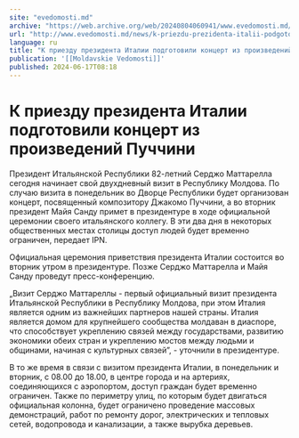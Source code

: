 ```yaml
---
site: "evedomosti.md"
archive: "https://web.archive.org/web/20240804060941/www.evedomosti.md/news/k-priezdu-prezidenta-italii-podgotovili-koncert-iz-proizvede"
url: "http://www.evedomosti.md/news/k-priezdu-prezidenta-italii-podgotovili-koncert-iz-proizvede"
language: ru
title: "К приезду президента Италии подготовили концерт из произведений Пуччини"
publication: '[[Moldavskie Vedomosti]]'
published: 2024-06-17T08:18
---
```


# К приезду президента Италии подготовили концерт из произведений Пуччини

Президент Итальянской Республики 82-летний Серджо Маттарелла сегодня начинает свой двухдневный визит в Республику Молдова. По случаю визита в понедельник во Дворце Республики будет организован концерт, посвященный композитору Джакомо Пуччини, а во вторник президент Майя Санду примет в президентуре в ходе официальной церемонии своего итальянского коллегу. В эти два дня в некоторых общественных местах столицы доступ людей будет временно ограничен, передает IPN.

Официальная церемония приветствия президента Италии состоится во вторник утром в президентуре. Позже Серджо Маттарелла и Майя Санду проведут пресс-конференцию.

„Визит Серджо Маттареллы - первый официальный визит президента Итальянской Республики в Республику Молдова, при этом Италия является одним из важнейших партнеров нашей страны. Италия является домом для крупнейшего сообщества молдаван в диаспоре, что способствует укреплению связей между государствами, развитию экономики обеих стран и укреплению мостов между людьми и общинами, начиная с культурных связей”, - уточнили в президентуре.

В то же время в связи с визитом президента Италии, в понедельник и вторник, с 08.00 до 18.00, в центре города и на артериях, соединяющихся с аэропортом, доступ граждан будет временно ограничен. Также по периметру улиц, по которым будет двигаться официальная колонна, будет ограничено проведение массовых демонстраций, работ по ремонту дорог, электрических и тепловых сетей, водопровода и канализации, а также вырубка деревьев.